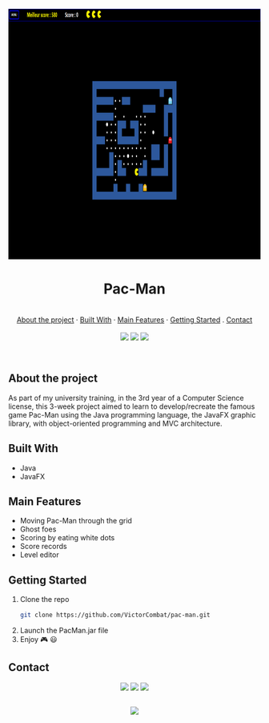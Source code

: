 <p align="center">
    <img src="img/pacman.PNG" alt="Logo" width="800" height="500">

  <h1 align="center">Pac-Man</h1>

  <p align="center">
    <br />
    <a href="#about-the-project">About the project</a>
    ·
    <a href="#built-with">Built With</a>
    ·
    <a href="#main-features">Main Features</a>
    ·
    <a href="#getting-started">Getting Started</a>
    .
    <a href="#contact">Contact</a>
    <br>
    <br>
    <a href="https://www.linkedin.com/in/victor-combat/" target="_blank"><img src="https://img.shields.io/badge/LinkedIn-0077B5?style=for-the-badge&logo=linkedin&logoColor=white"></a>
    <a href="https://github.com/VictorCombat/VictorCombat" target="_blank"><img src="https://img.shields.io/badge/GitHub-100000?style=for-the-badge&logo=github&logoColor=white"></a>
    <a href="mailto:victor.cmbt@gmail.com" target="_blank"><img src="https://img.shields.io/badge/Gmail-D14836?style=for-the-badge&logo=gmail&logoColor=white"></a>
  </p>
</p>

<br>

<!-- ABOUT THE PROJECT -->
## About the project

As part of my university training, in the 3rd year of a Computer Science license, this 3-week project aimed to learn to develop/recreate the famous game Pac-Man using the Java programming language, the JavaFX graphic library, with object-oriented programming and MVC architecture.

<!-- BUILT WITH -->
## Built With

* Java
* JavaFX

<!-- MAIN FEATURES -->
## Main Features

* Moving Pac-Man through the grid
* Ghost foes
* Scoring by eating white dots
* Score records
* Level editor

<!-- GETTING STARTED -->
## Getting Started

1. Clone the repo
    ```sh
    git clone https://github.com/VictorCombat/pac-man.git
    ```
2. Launch the PacMan.jar file
3. Enjoy :video_game: :smiley:

<!-- CONTACT -->
## Contact

<p align="center">
  <a href="https://www.linkedin.com/in/victor-combat/" target="_blank"><img src="https://img.shields.io/badge/LinkedIn-0077B5?style=for-the-badge&logo=linkedin&logoColor=white"></a>
  <a href="https://github.com/VictorCombat/VictorCombat" target="_blank"><img src="https://img.shields.io/badge/GitHub-100000?style=for-the-badge&logo=github&logoColor=white"></a>
  <a href="mailto:victor.cmbt@gmail.com" target="_blank"><img src="https://img.shields.io/badge/Gmail-D14836?style=for-the-badge&logo=gmail&logoColor=white"></a>
</p>

##
<p align="center">
  <a href="#"><img src="https://forthebadge.com/images/badges/built-with-love.svg"></a>
</p>
